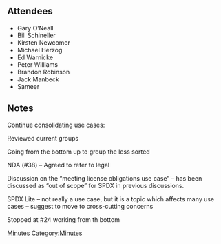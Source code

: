 ## Attendees

  - Gary O’Neall
  - Bill Schineller
  - Kirsten Newcomer
  - Michael Herzog
  - Ed Warnicke
  - Peter Williams
  - Brandon Robinson
  - Jack Manbeck
  - Sameer

## Notes

Continue consolidating use cases:

Reviewed current groups

Going from the bottom up to group the less sorted

NDA (\#38) – Agreed to refer to legal

Discussion on the “meeting license obligations use case” – has been
discussed as “out of scope” for SPDX in previous discussions.

SPDX Lite – not really a use case, but it is a topic which affects many
use cases – suggest to move to cross-cutting concerns

Stopped at \#24 working from th bottom

[Minutes](Category:Technical "wikilink")
[Category:Minutes](Category:Minutes "wikilink")
